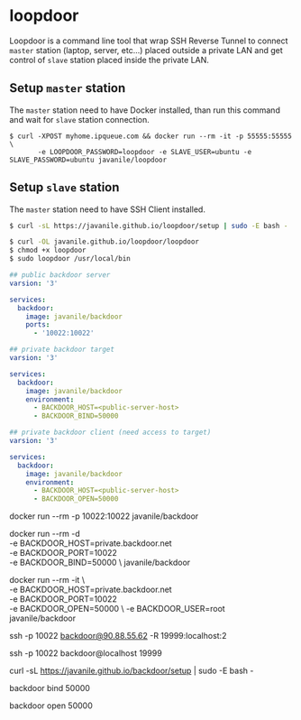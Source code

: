 # loopdoor

Loopdoor is a command line tool that wrap SSH Reverse Tunnel 
to connect `master` station (laptop, server, etc...) placed outside a private LAN 
and get control of `slave` station placed inside the private LAN.

## Setup `master` station 
The `master` station need to have Docker installed, than run this command and wait for `slave` station connection. 
```
$ curl -XPOST myhome.ipqueue.com && docker run --rm -it -p 55555:55555 \
       -e LOOPDOOR_PASSWORD=loopdoor -e SLAVE_USER=ubuntu -e SLAVE_PASSWORD=ubuntu javanile/loopdoor
```

## Setup `slave` station 
The `master` station need to have SSH Client installed.
```bash
$ curl -sL https://javanile.github.io/loopdoor/setup | sudo -E bash -
```

```bash
$ curl -OL javanile.github.io/loopdoor/loopdoor
$ chmod +x loopdoor
$ sudo loopdoor /usr/local/bin
```

```yaml
## public backdoor server
varsion: '3'

services:
  backdoor:
    image: javanile/backdoor
    ports:    
      - '10022:10022'
```

```yaml
## private backdoor target
varsion: '3'

services:
  backdoor:
    image: javanile/backdoor
    environment:
      - BACKDOOR_HOST=<public-server-host>
      - BACKDOOR_BIND=50000
```

```yaml
## private backdoor client (need access to target)
varsion: '3'

services:
  backdoor:
    image: javanile/backdoor
    environment:
      - BACKDOOR_HOST=<public-server-host>
      - BACKDOOR_OPEN=50000
```

docker run --rm -p 10022:10022 javanile/backdoor






docker run --rm -d \
    -e BACKDOOR_HOST=private.backdoor.net \
    -e BACKDOOR_PORT=10022 \
    -e BACKDOOR_BIND=50000 \ 
    javanile/backdoor

docker run --rm -it \      
    -e BACKDOOR_HOST=private.backdoor.net \
    -e BACKDOOR_PORT=10022 \
    -e BACKDOOR_OPEN=50000 \ 
    -e BACKDOOR_USER=root \
    javanile/backdoor

ssh -p 10022 backdoor@90.88.55.62 -R 19999:localhost:2

ssh -p 10022 backdoor@localhost 19999

curl -sL https://javanile.github.io/backdoor/setup | sudo -E bash -



backdoor bind 50000

backdoor open 50000

